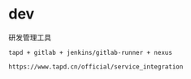 # dev
研发管理工具
```
tapd + gitlab + jenkins/gitlab-runner + nexus

https://www.tapd.cn/official/service_integration

```

